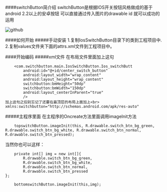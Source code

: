####switchButton简介绍
    switchButton是根据IOS开关按钮风格做成的基于android 2.2以上的安卓按钮
    可以直接通过传入图片的drawable  id  就可以成功的运用

![github](https://github.com/chenhonggy/switchButton/blob/master/example.jpg "github")

####如何开始
#####手动安装
    1.复制IosSwitchButton目录下的类到工程项目中.
    2.复制values文件夹下面的attrs.xml文件到工程项目中。

####开始编码
#####xml文件
在布局文件里面加上这句<br>
        
        <com.switchbutton.main.IosSwitchButton.Ios_switchButt
            android:id="@+id/center_switch_button"
            android:layout_width="wrap_content"
            android:layout_height="wrap_content"
            switchbutton:bmHeight="50dp"
            switchbutton:bmWidth="150dp"
            android:layout_centerInParent="true"
            />      
    加上这句之后别忘记了还要在最顶层的布局上面加上<br>
    xmlns:switchbutton="http://schemas.android.com/apk/res-auto"

#####主程序里面
在主程序的Oncreate方法里面调用imageInit方法<br>

        
        topswitchButton.imageInit(this, R.drawable.switch_btn_bg_green, R.drawable.switch_btn_bg_white, R.drawable.switch_btn_normal, R.drawable.switch_btn_pressed);
        
当然你也可以这样：<br>
        
        private int[] img = new int[]{
            R.drawable.switch_btn_bg_green,
            R.drawable.switch_btn_bg_white,
            R.drawable.switch_btn_normal,
            R.drawable.switch_btn_pressed
    };
        
        bottomswitchButton.imageInit(this,img);


